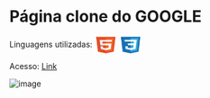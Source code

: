# Página clone do GOOGLE

Linguagens utilizadas: 
<img align="center" alt="HTML" height="30" width="40" src="https://raw.githubusercontent.com/devicons/devicon/master/icons/html5/html5-original.svg">
<img align="center" alt="CSS" height="30" width="40" src="https://raw.githubusercontent.com/devicons/devicon/master/icons/css3/css3-original.svg">
<br/>

Acesso: <a href="https://matheeusgomes.github.io/clone_google/">Link<a/>

![image](https://user-images.githubusercontent.com/10269675/194664710-a30353b0-2c8f-4b6e-8c43-85e0a83d0426.png)
